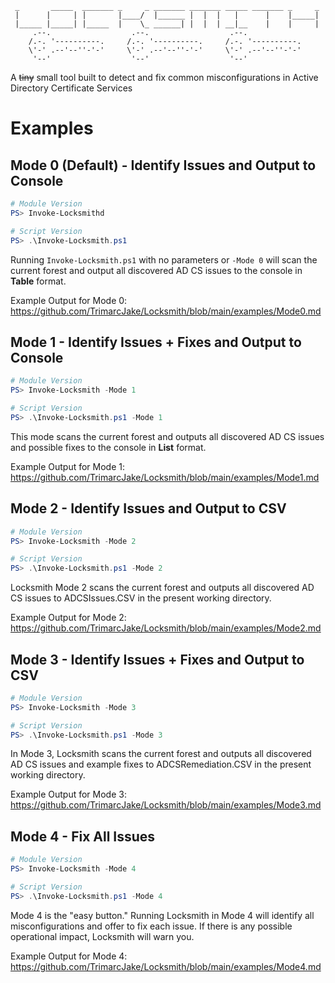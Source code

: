 ```
 _       _____  _______ _     _ _______ _______ _____ _______ _     _
 |      |     | |       |____/  |______ |  |  |   |      |    |_____|
 |_____ |_____| |_____  |    \_ ______| |  |  | __|__    |    |     |
     .--.                  .--.                  .--.            
    /.-. '----------.     /.-. '----------.     /.-. '----------.
    \'-' .--'--''-'-'     \'-' .--'--''-'-'     \'-' .--'--''-'-'
     '--'                  '--'                  '--'  
```

A ~~tiny~~ small tool built to detect and fix common misconfigurations in Active Directory Certificate Services

# Examples

## Mode 0 (Default) - Identify Issues and Output to Console
``` powershell
# Module Version
PS> Invoke-Locksmithd

# Script Version
PS> .\Invoke-Locksmith.ps1
```
Running `Invoke-Locksmith.ps1` with no parameters or `-Mode 0` will scan the current forest and output all discovered AD CS issues to the console in **Table** format.

Example Output for Mode 0: https://github.com/TrimarcJake/Locksmith/blob/main/examples/Mode0.md

## Mode 1 - Identify Issues + Fixes and Output to Console
``` powershell
# Module Version
PS> Invoke-Locksmith -Mode 1

# Script Version
PS> .\Invoke-Locksmith.ps1 -Mode 1
```
This mode scans the current forest and outputs all discovered AD CS issues and possible fixes to the console in **List** format.

Example Output for Mode 1: https://github.com/TrimarcJake/Locksmith/blob/main/examples/Mode1.md

## Mode 2 - Identify Issues and Output to CSV
``` powershell
# Module Version
PS> Invoke-Locksmith -Mode 2

# Script Version
PS> .\Invoke-Locksmith.ps1 -Mode 2
```
Locksmith Mode 2 scans the current forest and outputs all discovered AD CS issues to ADCSIssues.CSV in the present working directory.

Example Output for Mode 2: https://github.com/TrimarcJake/Locksmith/blob/main/examples/Mode2.md

## Mode 3 - Identify Issues + Fixes and Output to CSV
``` powershell
# Module Version
PS> Invoke-Locksmith -Mode 3

# Script Version
PS> .\Invoke-Locksmith.ps1 -Mode 3
```
In Mode 3, Locksmith scans the current forest and outputs all discovered AD CS issues and example fixes to ADCSRemediation.CSV in the present working directory.

Example Output for Mode 3: https://github.com/TrimarcJake/Locksmith/blob/main/examples/Mode3.md

## Mode 4 - Fix All Issues
``` powershell
# Module Version
PS> Invoke-Locksmith -Mode 4

# Script Version
PS> .\Invoke-Locksmith.ps1 -Mode 4 
```
Mode 4 is the "easy button." Running Locksmith in Mode 4 will identify all misconfigurations and offer to fix each issue. If there is any possible operational impact, Locksmith will warn you.

Example Output for Mode 4: https://github.com/TrimarcJake/Locksmith/blob/main/examples/Mode4.md
